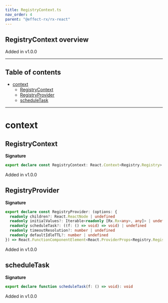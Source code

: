 ```yaml
---
title: RegistryContext.ts
nav_order: 4
parent: "@effect-rx/rx-react"
---
```


## RegistryContext overview

Added in v1.0.0

---

<h2 class="text-delta">Table of contents</h2>

- [context](#context)
  - [RegistryContext](#registrycontext)
  - [RegistryProvider](#registryprovider)
  - [scheduleTask](#scheduletask)

---

# context

## RegistryContext

**Signature**

```ts
export declare const RegistryContext: React.Context<Registry.Registry>
```

Added in v1.0.0

## RegistryProvider

**Signature**

```ts
export declare const RegistryProvider: (options: {
  readonly children?: React.ReactNode | undefined
  readonly initialValues?: Iterable<readonly [Rx.Rx<any>, any]> | undefined
  readonly scheduleTask?: ((f: () => void) => void) | undefined
  readonly timeoutResolution?: number | undefined
  readonly defaultIdleTTL?: number | undefined
}) => React.FunctionComponentElement<React.ProviderProps<Registry.Registry>>
```

Added in v1.0.0

## scheduleTask

**Signature**

```ts
export declare function scheduleTask(f: () => void): void
```

Added in v1.0.0
